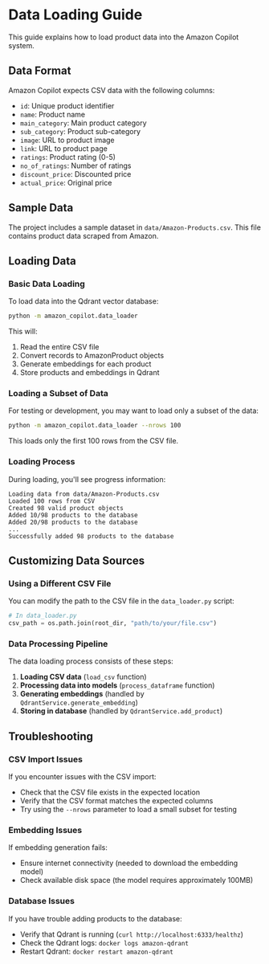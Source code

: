 # Data Loading Guide

This guide explains how to load product data into the Amazon Copilot system.

## Data Format

Amazon Copilot expects CSV data with the following columns:

- `id`: Unique product identifier
- `name`: Product name
- `main_category`: Main product category
- `sub_category`: Product sub-category
- `image`: URL to product image
- `link`: URL to product page
- `ratings`: Product rating (0-5)
- `no_of_ratings`: Number of ratings
- `discount_price`: Discounted price
- `actual_price`: Original price

## Sample Data

The project includes a sample dataset in `data/Amazon-Products.csv`. This file contains product data scraped from Amazon.

## Loading Data

### Basic Data Loading

To load data into the Qdrant vector database:

```bash
python -m amazon_copilot.data_loader
```

This will:
1. Read the entire CSV file
2. Convert records to AmazonProduct objects
3. Generate embeddings for each product
4. Store products and embeddings in Qdrant

### Loading a Subset of Data

For testing or development, you may want to load only a subset of the data:

```bash
python -m amazon_copilot.data_loader --nrows 100
```

This loads only the first 100 rows from the CSV file.

### Loading Process

During loading, you'll see progress information:

```
Loading data from data/Amazon-Products.csv
Loaded 100 rows from CSV
Created 98 valid product objects
Added 10/98 products to the database
Added 20/98 products to the database
...
Successfully added 98 products to the database
```

## Customizing Data Sources

### Using a Different CSV File

You can modify the path to the CSV file in the `data_loader.py` script:

```python
# In data_loader.py
csv_path = os.path.join(root_dir, "path/to/your/file.csv")
```

### Data Processing Pipeline

The data loading process consists of these steps:

1. **Loading CSV data** (`load_csv` function)
2. **Processing data into models** (`process_dataframe` function)
3. **Generating embeddings** (handled by `QdrantService.generate_embedding`)
4. **Storing in database** (handled by `QdrantService.add_product`)

## Troubleshooting

### CSV Import Issues

If you encounter issues with the CSV import:

- Check that the CSV file exists in the expected location
- Verify that the CSV format matches the expected columns
- Try using the `--nrows` parameter to load a small subset for testing

### Embedding Issues

If embedding generation fails:

- Ensure internet connectivity (needed to download the embedding model)
- Check available disk space (the model requires approximately 100MB)

### Database Issues

If you have trouble adding products to the database:

- Verify that Qdrant is running (`curl http://localhost:6333/healthz`)
- Check the Qdrant logs: `docker logs amazon-qdrant`
- Restart Qdrant: `docker restart amazon-qdrant`
